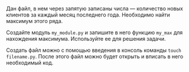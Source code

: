 Дан файл, в нем через запятую записаны числа — количество новых клиентов за каждый месяц последнего года. Необходимо найти максимум этого ряда.

Создайте модуль `my_module.py` и запишите в него функцию `my_max` для нахождения максимума. Используйте ее для решения задачи.

Создать файл можно с помощью введения в консоль команды `touch filename.py`. После этого файл можно будет открыть и вписать в него необходимый код.